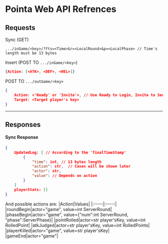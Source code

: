 # Pointa Web API Refrences


## Requests

Sync (GET)

```
.../inGame/<key>/?fts=<Time>&r=<LocalRound>&p=<LocalPhase> // Time's length must be 13 bytes
```

Insert (POST TO `.../inGame/<key>`)

```json
{Action: [<ATK>, <DEF>, <HEL>]}
```

POST TO `.../outGame/<key>`

```json
{
    Action: <'Ready' or 'Invite'>, // Use Ready to Login, Invite to Send Invite request
    Target: <Target player's key>
}
```

***

## Responses

#### Sync Response
```json
{
    UpdatedLog: [ // According to the 'finalTimeStamp'
        {
            "time": int, // 13 bytes length
            "action": str,  // Cases will be shown later
            "actor": str,
            "value": // Depends on action
        }
    ] 
    playerStats: []
}
```
And possible actions are:
|Action|Values|
|:----:|:----:|
|roundBegin|actor="game", value=int ServerRound|
|phaseBegin|actor="game", value={"num":int ServerRound, "phase":ServerPhase}|
|pointRolled|actor=str player'sKey, value=int RolledPoint|
|atkJudged|actor=str player'sKey, value=int RolledPoints|
|playerKilled|actor="game", value=str player'sKey|
|gameEnd|actor="game"|






